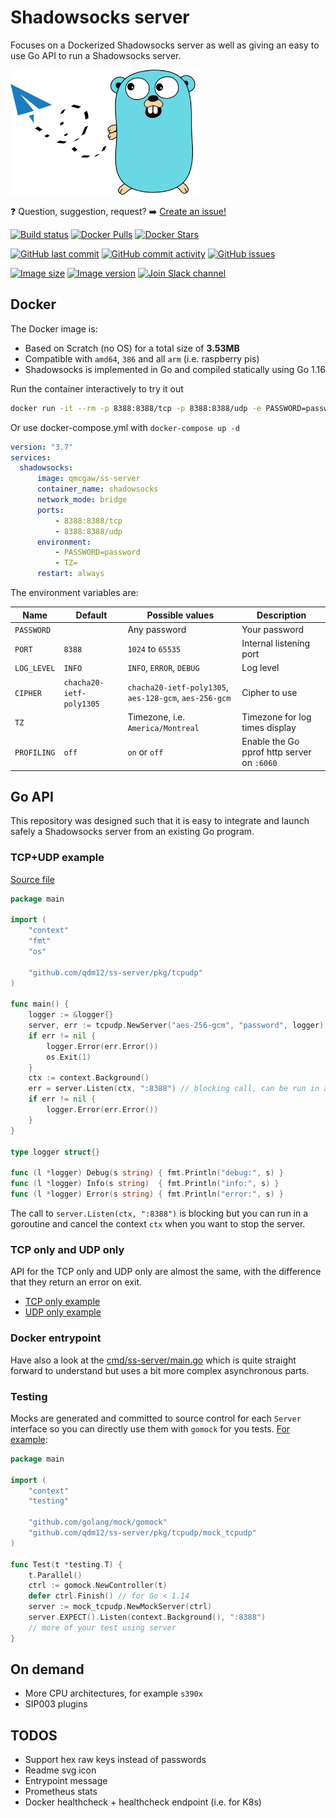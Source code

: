 # Shadowsocks server

Focuses on a Dockerized Shadowsocks server as well as giving an easy to use Go API to run a Shadowsocks server.

<img height="200" src="title.svg?sanitize=true">

❓ Question, suggestion, request? ➡️ [Create an issue!](https://github.com/qdm12/ss-server/issues/new)

[![Build status](https://github.com/qdm12/ss-server/workflows/Buildx%20latest/badge.svg)](https://github.com/qdm12/ss-server/actions?query=workflow%3A%22Buildx+latest%22)
[![Docker Pulls](https://img.shields.io/docker/pulls/qmcgaw/ss-server.svg)](https://hub.docker.com/r/qmcgaw/ss-server)
[![Docker Stars](https://img.shields.io/docker/stars/qmcgaw/ss-server.svg)](https://hub.docker.com/r/qmcgaw/ss-server)

[![GitHub last commit](https://img.shields.io/github/last-commit/qdm12/ss-server.svg)](https://github.com/qdm12/ss-server/issues)
[![GitHub commit activity](https://img.shields.io/github/commit-activity/y/qdm12/ss-server.svg)](https://github.com/qdm12/ss-server/issues)
[![GitHub issues](https://img.shields.io/github/issues/qdm12/ss-server.svg)](https://github.com/qdm12/ss-server/issues)

[![Image size](https://images.microbadger.com/badges/image/qmcgaw/ss-server.svg)](https://microbadger.com/images/qmcgaw/ss-server)
[![Image version](https://images.microbadger.com/badges/version/qmcgaw/ss-server.svg)](https://microbadger.com/images/qmcgaw/ss-server)
[![Join Slack channel](https://img.shields.io/badge/slack-@qdm12-yellow.svg?logo=slack)](https://join.slack.com/t/qdm12/shared_invite/enQtOTE0NjcxNTM1ODc5LTYyZmVlOTM3MGI4ZWU0YmJkMjUxNmQ4ODQ2OTAwYzMxMTlhY2Q1MWQyOWUyNjc2ODliNjFjMDUxNWNmNzk5MDk)

## Docker

The Docker image is:

- Based on Scratch (no OS) for a total size of **3.53MB**
- Compatible with `amd64`, `386` and all `arm` (i.e. raspberry pis)
- Shadowsocks is implemented in Go and compiled statically using Go 1.16

Run the container interactively to try it out

```sh
docker run -it --rm -p 8388:8388/tcp -p 8388:8388/udp -e PASSWORD=password qmcgaw/ss-server
```

Or use docker-compose.yml with `docker-compose up -d`

```yml
version: "3.7"
services:
  shadowsocks:
      image: qmcgaw/ss-server
      container_name: shadowsocks
      network_mode: bridge
      ports:
          - 8388:8388/tcp
          - 8388:8388/udp
      environment:
          - PASSWORD=password
          - TZ=
      restart: always
```

The environment variables are:

| Name | Default | Possible values | Description |
| --- | --- | --- | --- |
| `PASSWORD` |  | Any password | Your password |
| `PORT` | `8388` | `1024` to `65535` | Internal listening port |
| `LOG_LEVEL` | `INFO` | `INFO`, `ERROR`, `DEBUG` | Log level |
| `CIPHER` | `chacha20-ietf-poly1305` | `chacha20-ietf-poly1305`, `aes-128-gcm`, `aes-256-gcm` | Cipher to use |
| `TZ` |  | Timezone, i.e. `America/Montreal` | Timezone for log times display |
| `PROFILING` | `off` | `on` or `off` | Enable the Go pprof http server on `:6060` |

## Go API

This repository was designed such that it is easy to integrate and launch safely a Shadowsocks server from an existing Go program.

### TCP+UDP example

[Source file](examples/tcp-udp/main.go)

```go
package main

import (
	"context"
	"fmt"
	"os"

	"github.com/qdm12/ss-server/pkg/tcpudp"
)

func main() {
	logger := &logger{}
	server, err := tcpudp.NewServer("aes-256-gcm", "password", logger)
	if err != nil {
		logger.Error(err.Error())
		os.Exit(1)
	}
	ctx := context.Background()
	err = server.Listen(ctx, ":8388") // blocking call, can be run in a goroutine
	if err != nil {
		logger.Error(err.Error())
	}
}

type logger struct{}

func (l *logger) Debug(s string) { fmt.Println("debug:", s) }
func (l *logger) Info(s string)  { fmt.Println("info:", s) }
func (l *logger) Error(s string) { fmt.Println("error:", s) }
```

The call to `server.Listen(ctx, ":8388")` is blocking but you can run in a goroutine and cancel the context `ctx` when you want to stop the server.

### TCP only and UDP only

API for the TCP only and UDP only are almost the same, with the difference that they return an error on exit.

- [TCP only example](examples/tcp/main.go)
- [UDP only example](examples/udp/main.go)

### Docker entrypoint

Have also a look at the [cmd/ss-server/main.go](cmd/ss-server/main.go) which is quite straight forward to understand but uses a bit more complex asynchronous parts.

### Testing

Mocks are generated and committed to source control for each `Server` interface so you can directly use them with `gomock` for you tests. [For example](examples/test/main_test.go):

```go
package main

import (
	"context"
	"testing"

	"github.com/golang/mock/gomock"
	"github.com/qdm12/ss-server/pkg/tcpudp/mock_tcpudp"
)

func Test(t *testing.T) {
	t.Parallel()
	ctrl := gomock.NewController(t)
	defer ctrl.Finish() // for Go < 1.14
	server := mock_tcpudp.NewMockServer(ctrl)
	server.EXPECT().Listen(context.Background(), ":8388")
	// more of your test using server
}
```

## On demand

- More CPU architectures, for example `s390x`
- SIP003 plugins

## TODOS

- Support hex raw keys instead of passwords
- Readme svg icon
- Entrypoint message
- Prometheus stats
- Docker healthcheck + healthcheck endpoint (i.e. for K8s)

